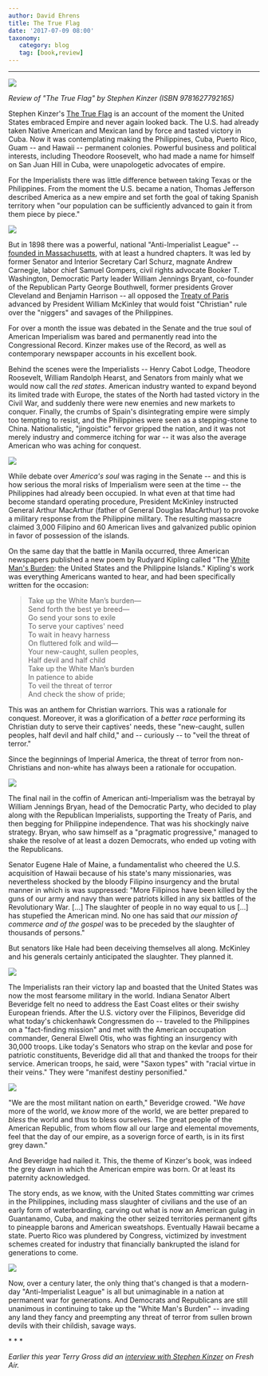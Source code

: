 ```yaml
---
author: David Ehrens
title: The True Flag
date: '2017-07-09 08:00'
taxonomy:
   category: blog
   tag: [book,review]
---
```

---

![](philippines.jpg)

*Review of "The True Flag" by Stephen Kinzer (ISBN 9781627792165)*

Stephen Kinzer's [The True Flag](https://www.goodreads.com/book/show/30199431-the-true-flag) is an account of the moment the United States embraced Empire and never again looked back. The U.S. had already taken Native American and Mexican land by force and tasted victory in Cuba. Now it was contemplating making the Philippines, Cuba, Puerto Rico, Guam -- and Hawaii -- permanent colonies. Powerful business and political interests, including Theodore Roosevelt, who had made a name for himself on San Juan Hill in Cuba, were unapologetic advocates of empire. 

For the Imperialists there was little difference between taking Texas or the Philippines. From the moment the U.S. became a nation, Thomas Jefferson described America as a new empire and set forth the goal of taking Spanish territory when "our population can be sufficiently advanced to gain it from them piece by piece."

![](imperialist-640.jpg)

But in 1898 there was a powerful, national "Anti-Imperialist League" -- [founded in Massachusetts](https://en.wikipedia.org/wiki/American_Anti-Imperialist_League), with at least a hundred chapters. It was led by former Senator and Interior Secretary Carl Schurz, magnate Andrew Carnegie, labor chief Samuel Gompers, civil rights advocate Booker T. Washington, Democratic Party leader William Jennings Bryant, co-founder of the Republican Party George Bouthwell, former presidents Grover Cleveland and Benjamin Harrison -- all opposed the [Treaty of Paris](https://www.britannica.com/event/Treaty-of-Paris-1898) advanced by President William McKinley that would foist "Christian" rule over the "niggers" and savages of the Philippines. 

For over a month the issue was debated in the Senate and the true soul of American Imperialism was bared and permanently read into the Congressional Record. Kinzer makes use of the Record, as well as contemporary newspaper accounts in his excellent book.

Behind the scenes were the Imperialists -- Henry Cabot Lodge, Theodore Roosevelt, William Randolph Hearst, and Senators from mainly what we would now call the *red states*. American industry wanted to expand beyond its limited trade with Europe, the states of the North had tasted victory in the Civil War, and suddenly there were new enemies and new markets to conquer. Finally, the crumbs of Spain's disintegrating empire were simply too tempting to resist, and the Philippines were seen as a stepping-stone to China. Nationalistic, "jingoistic" fervor gripped the nation, and it was not merely industry and commerce itching for war -- it was also the average American who was aching for conquest.

![](stepping-640.jpg)

While debate over *America's soul* was raging in the Senate -- and this is how serious the moral risks of Imperialism were seen at the time -- the Philippines had already been occupied. In what even at that time had become standard operating procedure, President McKinley instructed General Arthur MacArthur (father of General Douglas MacArthur) to provoke a military response from the Philippine military. The resulting massacre claimed 3,000 Filipino and 60 American lives and galvanized public opinion in favor of possession of the islands.

On the same day that the battle in Manila occurred, three American newspapers published a new poem by Rudyard Kipling called "The [White Man's Burden](http://historymatters.gmu.edu/d/5478): the United States and the Philippine Islands." Kipling's work was everything Americans wanted to hear, and had been specifically written for the occasion:

> Take up the White Man’s burden—  
> Send forth the best ye breed—  
> Go send your sons to exile  
> To serve your captives' need  
> To wait in heavy harness  
> On fluttered folk and wild—  
> Your new-caught, sullen peoples,  
> Half devil and half child  
> Take up the White Man’s burden  
> In patience to abide  
> To veil the threat of terror  
> And check the show of pride;

This was an anthem for Christian warriors. This was a rationale for conquest. Moreover, it was a glorification of a *better race* performing its Christian duty to serve their captives' needs, these "new-caught, sullen peoples, half devil and half child," and -- curiously -- to "veil the threat of terror."

Since the beginnings of Imperial America, the threat of terror from non-Christians and non-white has always been a rationale for occupation.

![](burden-640.jpg)

The final nail in the coffin of American anti-Imperialism was the betrayal by William Jennings Bryan, head of the Democratic Party, who decided to play along with the Republican Imperialists, supporting the Treaty of Paris, and then begging for Philippine independence. That was his shockingly naive strategy. Bryan, who saw himself as a "pragmatic progressive," managed to shake the resolve of at least a dozen Democrats, who ended up voting with the Republicans.

Senator Eugene Hale of Maine, a fundamentalist who cheered the U.S. acquisition of Hawaii because of his state's many missionaries, was nevertheless shocked by the bloody Filipino insurgency and the brutal manner in which is was suppressed: "More Filipinos have been killed by the guns of our army and navy than were patriots killed in any six battles of the Revolutionary War. [...] The slaughter of people in no way equal to us [...] has stupefied the American mind. No one has said that *our mission of commerce and of the gospel* was to be preceded by the slaughter of thousands of persons."

But senators like Hale had been deceiving themselves all along. McKinley and his generals certainly anticipated the slaughter. They planned it.

![](expansionist-640.jpg)

The Imperialists ran their victory lap and boasted that the United States was now the most fearsome military in the world. Indiana Senator Albert Beveridge felt no need to address the East Coast elites or their swishy European friends. After the U.S. victory over the Filipinos, Beveridge did what today's chickenhawk Congressmen do -- traveled to the Philippines on a "fact-finding mission" and met with the American occupation commander, General Elwell Otis, who was fighting an insurgency with 30,000 troops. Like today's Senators who strap on the kevlar and pose for patriotic constituents, Beveridge did all that and thanked the troops for their service. American troops, he said, were "Saxon types" with "racial virtue in their veins." They were "manifest destiny personified."

![](racist-640.jpg)

"We are the most militant nation on earth," Beveridge crowed. "We *have* more of the world, we *know* more of the world, we are better prepared to *bless* the world and thus to bless ourselves. The great people of the American Republic, from whom flow all our large and elemental movements, feel that the day of our empire, as a soverign force of earth, is in its first grey dawn."

And Beveridge had nailed it. This, the theme of Kinzer's book, was indeed the grey dawn in which the American empire was born. Or at least its paternity acknowledged.

The story ends, as we know, with the United States committing war crimes in the Philippines, including mass slaughter of civilians and the use of an early form of waterboarding, carving out what is now an American gulag in Guantanamo, Cuba, and making the other seized territories permanent gifts to pineapple barons and American sweatshops. Eventually Hawaii became a state. Puerto Rico was plundered by Congress, victimized by investment schemes created for industry that financially bankrupted the island for generations to come.

![](waterboarding-640.jpg)

Now, over a century later, the only thing that's changed is that a modern-day "Anti-Imperialist League" is all but unimaginable in a nation at permanent war for generations. And Democrats and Republicans are still unanimous in continuing to take up the "White Man's Burden" -- invading any land they fancy and preempting any threat of terror from sullen brown devils with their childish, savage ways.

\* \* \*

*Earlier this year Terry Gross did an [interview with Stephen Kinzer](http://www.npr.org/2017/01/24/511387528/the-history-of-u-s-intervention-and-the-birth-of-the-american-empire) on Fresh Air.* 

